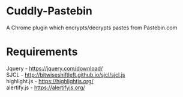 # Cuddly-Pastebin
A Chrome plugin which encrypts/decrypts pastes from Pastebin.com

# Requirements
Jquery - https://jquery.com/download/  
SJCL   - http://bitwiseshiftleft.github.io/sjcl/sjcl.js  
highlight.js - https://highlightjs.org/  
alertify.js - https://alertifyjs.org/  

